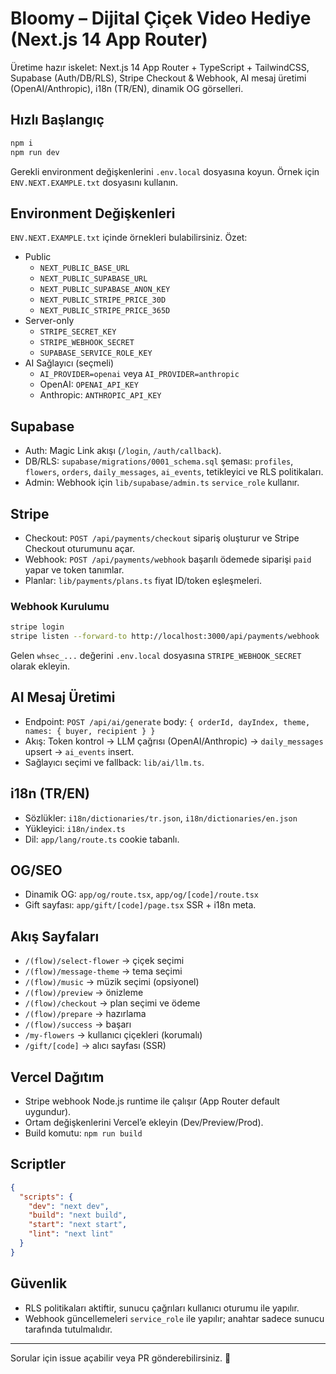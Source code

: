  # Bloomy – Dijital Çiçek Video Hediye (Next.js 14 App Router)

 Üretime hazır iskelet: Next.js 14 App Router + TypeScript + TailwindCSS, Supabase (Auth/DB/RLS), Stripe Checkout & Webhook, AI mesaj üretimi (OpenAI/Anthropic), i18n (TR/EN), dinamik OG görselleri.

 ## Hızlı Başlangıç

 ```bash
 npm i
 npm run dev
 ```

 Gerekli environment değişkenlerini `.env.local` dosyasına koyun. Örnek için `ENV.NEXT.EXAMPLE.txt` dosyasını kullanın.

 ## Environment Değişkenleri

 `ENV.NEXT.EXAMPLE.txt` içinde örnekleri bulabilirsiniz. Özet:

 - Public
   - `NEXT_PUBLIC_BASE_URL`
   - `NEXT_PUBLIC_SUPABASE_URL`
   - `NEXT_PUBLIC_SUPABASE_ANON_KEY`
   - `NEXT_PUBLIC_STRIPE_PRICE_30D`
   - `NEXT_PUBLIC_STRIPE_PRICE_365D`
 - Server-only
   - `STRIPE_SECRET_KEY`
   - `STRIPE_WEBHOOK_SECRET`
   - `SUPABASE_SERVICE_ROLE_KEY`
 - AI Sağlayıcı (seçmeli)
   - `AI_PROVIDER=openai` veya `AI_PROVIDER=anthropic`
   - OpenAI: `OPENAI_API_KEY`
   - Anthropic: `ANTHROPIC_API_KEY`

 ## Supabase

 - Auth: Magic Link akışı (`/login`, `/auth/callback`).
 - DB/RLS: `supabase/migrations/0001_schema.sql` şeması: `profiles`, `flowers`, `orders`, `daily_messages`, `ai_events`, tetikleyici ve RLS politikaları.
 - Admin: Webhook için `lib/supabase/admin.ts` `service_role` kullanır.

 ## Stripe

 - Checkout: `POST /api/payments/checkout` sipariş oluşturur ve Stripe Checkout oturumunu açar.
 - Webhook: `POST /api/payments/webhook` başarılı ödemede siparişi `paid` yapar ve token tanımlar.
 - Planlar: `lib/payments/plans.ts` fiyat ID/token eşleşmeleri.

 ### Webhook Kurulumu

 ```bash
 stripe login
 stripe listen --forward-to http://localhost:3000/api/payments/webhook
 ```

 Gelen `whsec_...` değerini `.env.local` dosyasına `STRIPE_WEBHOOK_SECRET` olarak ekleyin.

 ## AI Mesaj Üretimi

 - Endpoint: `POST /api/ai/generate` body: `{ orderId, dayIndex, theme, names: { buyer, recipient } }`
 - Akış: Token kontrol → LLM çağrısı (OpenAI/Anthropic) → `daily_messages` upsert → `ai_events` insert.
 - Sağlayıcı seçimi ve fallback: `lib/ai/llm.ts`.

 ## i18n (TR/EN)

 - Sözlükler: `i18n/dictionaries/tr.json`, `i18n/dictionaries/en.json`
 - Yükleyici: `i18n/index.ts`
 - Dil: `app/lang/route.ts` cookie tabanlı.

 ## OG/SEO

 - Dinamik OG: `app/og/route.tsx`, `app/og/[code]/route.tsx`
 - Gift sayfası: `app/gift/[code]/page.tsx` SSR + i18n meta.

 ## Akış Sayfaları

 - `/(flow)/select-flower` → çiçek seçimi
 - `/(flow)/message-theme` → tema seçimi
 - `/(flow)/music` → müzik seçimi (opsiyonel)
 - `/(flow)/preview` → önizleme
 - `/(flow)/checkout` → plan seçimi ve ödeme
 - `/(flow)/prepare` → hazırlama
 - `/(flow)/success` → başarı
 - `/my-flowers` → kullanıcı çiçekleri (korumalı)
 - `/gift/[code]` → alıcı sayfası (SSR)

 ## Vercel Dağıtım

 - Stripe webhook Node.js runtime ile çalışır (App Router default uygundur).
 - Ortam değişkenlerini Vercel’e ekleyin (Dev/Preview/Prod).
 - Build komutu: `npm run build`

 ## Scriptler

 ```json
 {
   "scripts": {
     "dev": "next dev",
     "build": "next build",
     "start": "next start",
     "lint": "next lint"
   }
 }
 ```

 ## Güvenlik

 - RLS politikaları aktiftir, sunucu çağrıları kullanıcı oturumu ile yapılır.
 - Webhook güncellemeleri `service_role` ile yapılır; anahtar sadece sunucu tarafında tutulmalıdır.

 ---

 Sorular için issue açabilir veya PR gönderebilirsiniz. 🎉
  